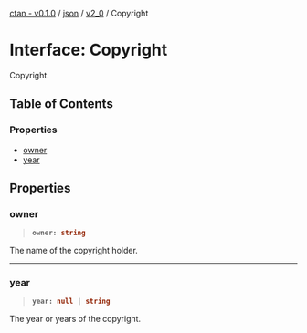 [ctan - v0.1.0](../README.md) / [json](../modules/json.md) / [v2\_0](../modules/json.v2_0.md) / Copyright

# Interface: Copyright

Copyright.

## Table of Contents

### Properties

- [owner](json.v2_0.Copyright.md#owner)
- [year](json.v2_0.Copyright.md#year)

## Properties

### owner

> <b>
>
> ```typescript
> owner: string
> ```
>
> </b>

The name of the copyright holder.

<dl>

</dl>

___

### year

> <b>
>
> ```typescript
> year: null | string
> ```
>
> </b>

The year or years of the copyright.

<dl>

</dl>
